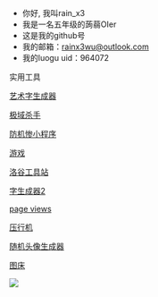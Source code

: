 -  你好, 我叫rain_x3
-  我是一名五年级的蒟蒻OIer
-  这是我的github号
-  我的邮箱：rainx3wu@outlook.com
-  我的luogu uid：964072

实用工具

[艺术字生成器](http://patorjk.com/software/taag/#p=display&f=Small%20Keyboard&t=%23include%20%3Cbits%2Fstdc%2B%2B.h%3E)

[极域杀手](https://github.com/imengyu/JiYuTrainer/releases/download/1.7.6/JiYuTrainer.exe)

[防机惨小程序](https://github.com/BaiTheFool/Screen-Protective-For-Oiers/archive/refs/tags/file.zip)

[游戏](https://www.luogu.com.cn/paste/o7l90r18)


[洛谷工具站](https://luogu.codingoier.com/solution)

[字生成器2](https://img.shields.io/)

[page views](https://badges.toozhao.com/)

[压行机](https://ak-ioi.com/86-cpp-compactor/)

[随机头像生成器](https://ak-ioi.com/70-avatar/)

[图床](https://picui.cn/)

![](https://cdn.luogu.com.cn/upload/image_hosting/rtlhjgkk.png)


